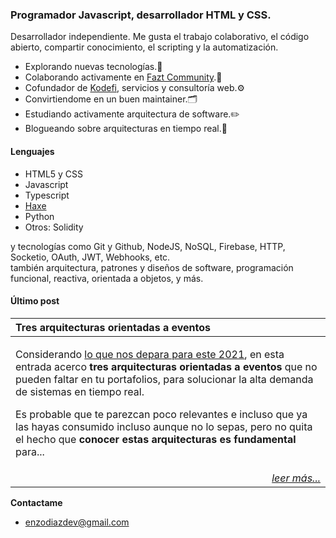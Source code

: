 ### Programador Javascript, desarrollador HTML y CSS. 
<!--header--->
Desarrollador independiente. Me gusta el trabajo colaborativo, el código abierto, compartir conocimiento, el scripting y la automatización.
 * Explorando nuevas tecnologías.🚀
 * Colaborando activamente en [Fazt Community](https://github.com/faztcommunity).👥
 * Cofundador de [Kodefi](https://kodefi.dev/), servicios y consultoría web.⚙️
 * Convirtiendome en un buen maintainer.🗂️
 * Estudiando activamente arquitectura de software.✏️
 * Blogueando sobre arquitecturas en tiempo real.📰

#### Lenguajes
 * HTML5 y CSS
 * Javascript
 * Typescript
 * [Haxe](https://haxe.org/)
 * Python
 * Otros: Solidity

y tecnologías como Git y Github, NodeJS, NoSQL, Firebase, HTTP, Socketio, OAuth, JWT, Webhooks, etc. <br>
también arquitectura, patrones y diseños de software, programación funcional, reactiva, orientada a objetos, y más.

<!--footer-->
#### Último post
<!--lpstart--->
|Tres arquitecturas orientadas a eventos|
|:-|
|<p>Considerando <a href="https://enzodiazdev.medium.com/predicciones-del-realtime-para-el-2021-d63dc438ed6d">lo que nos depara para este 2021</a>, en esta entrada acerco <strong>tres arquitecturas orientadas a eventos </strong>que no pueden faltar en tu portafolios,<strong> </strong>para solucionar la alta demanda de sistemas en tiempo real.</p><p>Es probable que te parezcan poco relevantes e incluso que ya las hayas consumido incluso aunque no lo sepas, pero no quita el hecho que <strong>conocer estas arquitecturas es fundamental </strong>para...|
|<div align="right"><a href="https://medium.com/@enzodiazdev/tres-arquitecturas-orientadas-a-eventos-1f3ded948763?source=rss-76b0c55e6d4b------2">*leer más...*</a></div>|
<!--lpend--->

**Contactame**
* enzodiazdev@gmail.com

